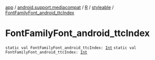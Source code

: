 [app](../../../index.md) / [android.support.mediacompat](../../index.md) / [R](../index.md) / [styleable](index.md) / [FontFamilyFont_android_ttcIndex](./-font-family-font_android_ttc-index.md)

# FontFamilyFont_android_ttcIndex

`static val FontFamilyFont_android_ttcIndex: `[`Int`](https://kotlinlang.org/api/latest/jvm/stdlib/kotlin/-int/index.html)
`static val FontFamilyFont_android_ttcIndex: `[`Int`](https://kotlinlang.org/api/latest/jvm/stdlib/kotlin/-int/index.html)